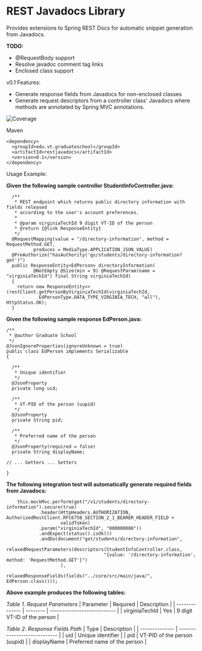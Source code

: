 # REST Javadocs Library

Provides extensions to Spring REST Docs for automatic snippet generation from Javadocs.

**TODO:**

* @RequestBody support
* Resolve javadoc comment tag links
* Enclosed class support

v0.1 Features:

* Generate response fields from Javadocs for non-enclosed classes
* Generate request descriptors from a controller class' Javadocs where methods are annotated by Spring MVC annotations.

![Coverage](.github/badges/jacoco.svg)

Maven
```
<dependency>
  <groupId>edu.vt.graduateschool</groupId>
  <artifactId>restjavadocs</artifactId>
  <version>0.1</version>
</dependency>
```
  
Usage Example:


**Given the following sample controller StudentInfoController.java:**

```
  /**
   * REST endpoint which returns public directory information with fields released
   * according to the user's account preferences.
   * 
   * @param virginiaTechId 9 digit VT-ID of the person
   * @return {@link ResponseEntity}
   */
  @RequestMapping(value = "/directory-information", method = RequestMethod.GET,
          produces = MediaType.APPLICATION_JSON_VALUE)
  @PreAuthorize("hasAuthority('gs/students/directory-information?get')")
  public ResponseEntity<EdPerson> directoryInformation(
          @NotEmpty @Size(min = 9) @RequestParam(name = "virginiaTechId") final String virginiaTechId)
  {
    return new ResponseEntity<>(restClient.getPersonByVirginiaTechId(virginiaTechId,
            EdPersonType.DATA_TYPE_VIRGINIA_TECH, "all"), HttpStatus.OK);
  }

```

**Given the following sample response EdPerson.java:**

```
/**
 * @author Graduate School
 */
@JsonIgnoreProperties(ignoreUnknown = true)
public class EdPerson implements Serializable
{

  /**
   * Unique identifier
   */
  @JsonProperty
  private long uid;

  /**
   * VT-PID of the person (uupid)
   */
  @JsonProperty
  private String pid;

  /**
   * Preferred name of the person
   */
  @JsonProperty(required = false)
  private String displayName;

// ... Getters ... Setters

}
```

**The following integration test will automatically generate required fields from Javadocs:**

```
    this.mockMvc.perform(get("/v1/students/directory-information").secure(true)
            .header(HttpHeaders.AUTHORIZATION, AuthorizedRestClient.RFC6750_SECTION_2_1_BEARER_HEADER_FIELD +
                    validToken)
            .param("virginiaTechId", "000000000"))
            .andExpect(status().isOk())
            .andDo(document("get/students/directory-information",
                    relaxedRequestParameters(descriptors(StudentInfoController.class,
                                    "{value: '/directory-information', method: 'RequestMethod.GET'}")
                    ),
                    relaxedResponseFields(fields("../core/src/main/java/", EdPerson.class))));
```

**Above example produces the following tables:**

*Table 1. Request Parameters*
| Parameter      | Required | Description                 |
| -------------- | -------- | --------------------------- |
| virginiaTechId | Yes      | 9 digit VT-ID of the person |

*Table 2. Response Fields Path*
| Type           |  Description                 |
| -------------- | ---------------------------- |
| uid            | Unique identifier            |
| pid            | VT-PID of the person (uupid) |
| displayName    | Preferred name of the person |
